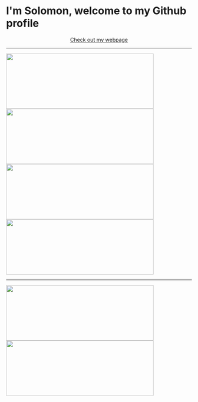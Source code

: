 # I'm Solomon, welcome to my Github profile

<div style="text-align:center"><a href="https://solomontaiwo.github.io/">Check out my webpage</a></div>

<hr/>

<a href="https://github.com/solomontaiwo/The-Artist-Room">
  <img align="center" src="https://github-readme-stats.vercel.app/api/pin/?username=solomontaiwo&repo=The-Artist-Room&theme=transparent" width="400" height="150"/>
</a>
<a href="https://github.com/solomontaiwo/Che-weekend">
  <img align="center" src="https://github-readme-stats.vercel.app/api/pin/?username=solomontaiwo&repo=bibliotecaUNIFE&theme=transparent" width="400" height="150"/>
</a>
<a href="https://github.com/solomontaiwo/QR-code-generator">
  <img align="center" src="https://github-readme-stats.vercel.app/api/pin/?username=solomontaiwo&repo=QR-code-generator&theme=transparent" width="400" height="150"/>
</a>
<a href="https://github.com/solomontaiwo/Che-weekend">
  <img align="center" src="https://github-readme-stats.vercel.app/api/pin/?username=solomontaiwo&repo=Che-weekend&theme=transparent" width="400" height="150"/>
</a>

<hr/>

<a href="https://github.com/solomontaiwo/">
  <img align="center" src="https://github-readme-stats.vercel.app/api?username=solomontaiwo&layout=compact&theme=transparent"  width="400" height="150"/>
</a>
<a href="https://github.com/anuraghazra/convoychat">
  <img align="center" src="https://github-readme-stats.vercel.app/api/top-langs/?username=solomontaiwo&layout=compact&theme=transparent" width="400" height="150">
</a>
